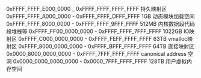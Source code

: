 0xFFFF_FFFF_E000_0000 _ 0xFFFF_FFFF_FFFF_FFFF   持久映射区
0xFFFF_FFFF_A000_0000 - 0xFFFF_FFFF_DFFF_FFFF   1GB 动态模块加载空间
0xFFFF_FFFF_8000_0000 - 0xFFFF_FFFF_9FFF_FFFF   512MB 内核数据段代码段堆栈等
0xFFFF_FF00_0000_0000 - 0xFFFF_FFFF_7FFF_FFFF   1022GB IO映射区
0xFFFF_C000_0000_0000 - 0xFFFF_FEFF_FFFF_FFFF   63TB vmalloc映射区
0xFFFF_8000_0000_0000 - 0xFFFF_BFFF_FFFF_FFFF   64TB 直接映射区
0x0000_8000_0000_0000 - 0xFFFF_7FFF_FFFF_FFFF   canonical address 空洞 
0x0000_0000_0000_0000 - 0x0000_7FFF_FFFF_FFFF   128TB 用户虚拟内存空间
